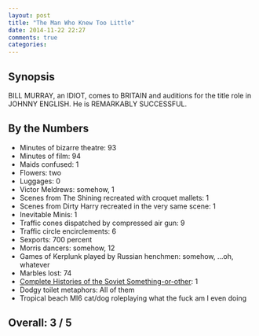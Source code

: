 ```yaml
---
layout: post
title: "The Man Who Knew Too Little"
date: 2014-11-22 22:27
comments: true
categories: 
---
```


## Synopsis

BILL MURRAY, an IDIOT, comes to BRITAIN and auditions for the title role in JOHNNY ENGLISH. He is REMARKABLY SUCCESSFUL.

## By the Numbers

* Minutes of bizarre theatre: 93
* Minutes of film: 94
* Maids confused: 1
* Flowers: two
* Luggages: 0
* Victor Meldrews: somehow, 1
* Scenes from The Shining recreated with croquet mallets: 1
* Scenes from Dirty Harry recreated in the very same scene: 1
* Inevitable Minis: 1
* Traffic cones dispatched by compressed air gun: 9
* Traffic circle encirclements: 6
* Sexports: 700 percent
* Morris dancers: somehow, 12
* Games of Kerplunk played by Russian henchmen: somehow, ...oh, whatever
* Marbles lost: 74
* [Complete Histories of the Soviet Something-or-other](http://www.youtube.com/watch?v=hWTFG3J1CP8): 1
* Dodgy toilet metaphors: All of them
* Tropical beach MI6 cat/dog roleplaying what the fuck am I even doing

## Overall: 3 / 5
